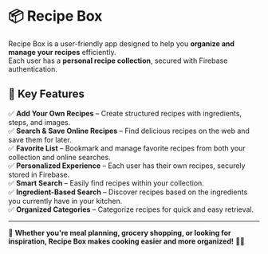 # 📦 Recipe Box  

Recipe Box is a user-friendly app designed to help you **organize and manage your recipes** efficiently.  
Each user has a **personal recipe collection**, secured with Firebase authentication.  

## 🎯 Key Features  

✅ **Add Your Own Recipes** – Create structured recipes with ingredients, steps, and images.  
✅ **Search & Save Online Recipes** – Find delicious recipes on the web and save them for later.  
✅ **Favorite List** – Bookmark and manage favorite recipes from both your collection and online searches.  
✅ **Personalized Experience** – Each user has their own recipes, securely stored in Firebase.  
✅ **Smart Search** – Easily find recipes within your collection.  
✅ **Ingredient-Based Search** – Discover recipes based on the ingredients you currently have in your kitchen.  
✅ **Organized Categories** – Categorize recipes for quick and easy retrieval.  

---

📌 **Whether you're meal planning, grocery shopping, or looking for inspiration, Recipe Box makes cooking easier and more organized!** 🍲✨  
